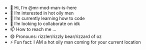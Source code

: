 - 👋 Hi, I’m @mr-mod-man-is-here
- 👀 I’m interested in hot oily men
- 🌱 I’m currently learning how to code
- 💞️ I’m looking to collaborate on idk
- 📫 How to reach me ...
- 😄 Pronouns: rizzler/rizzly bear/rizzard of oz
- ⚡ Fun fact: I AM a hot oily man coming for your current location

<!---
mr-mod-man-is-here/mr-mod-man-is-here is a ✨ special ✨ repository because its `README.md` (this file) appears on your GitHub profile.
You can click the Preview link to take a look at your changes.
--->
